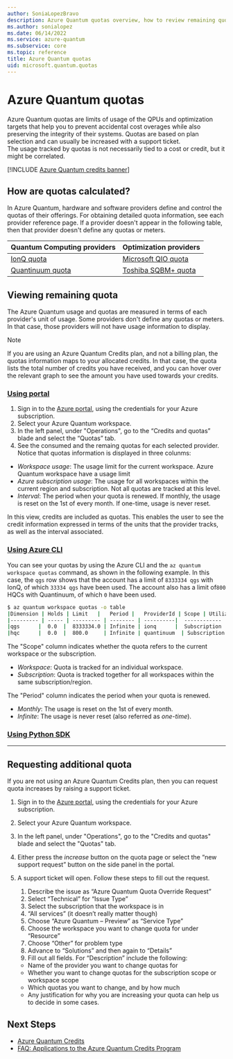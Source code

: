 ```yaml
---
author: SoniaLopezBravo
description: Azure Quantum quotas overview, how to review remaining quotas and apply for more. 
ms.author: sonialopez
ms.date: 06/14/2022
ms.service: azure-quantum
ms.subservice: core
ms.topic: reference
title: Azure Quantum quotas
uid: microsoft.quantum.quotas
---
```


# Azure Quantum quotas 

Azure Quantum quotas are limits of usage of the QPUs and optimization targets that help you to prevent accidental cost overages while also preserving the integrity of their systems. Quotas are based on plan selection and can usually be increased with a support ticket.  
The usage tracked by quotas is not necessarily tied to a cost or credit, but it might be correlated.


[!INCLUDE [Azure Quantum credits banner](includes/azure-quantum-credits.md)]

## How are quotas calculated?

In Azure Quantum, hardware and software providers define and control the quotas of their offerings. For obtaining detailed quota information, see each provider reference page. If a provider doesn't appear in the following table, then that provider doesn't define any quotas or meters.  

|Quantum Computing providers | Optimization providers|
|---|---|  
|[IonQ quota](xref:microsoft.quantum.providers.ionq#limits--quotas) | [Microsoft QIO quota](xref:microsoft.quantum.optimization.providers.microsoft.qio#limits--quotas)|
|[Quantinuum quota](xref:microsoft.quantum.providers.quantinuum#limits--quotas) |[Toshiba SQBM+ quota](xref:microsoft.quantum.providers.optimization.toshiba#limits--quotas)|

## Viewing remaining quota

The Azure Quantum usage and quotas are measured in terms of each provider's unit of usage. Some providers don't define any quotas or meters. In that case, those providers will not have usage information to display.

> [!NOTE]
> If you are using an Azure Quantum Credits plan, and not a billing plan, the quotas information maps to your allocated credits. In that case, the quota lists the total number of credits you have received, and you can hover over the relevant graph to see the amount you have used towards your credits.

### [Using portal](#tab/tabid-portal)

1. Sign in to the [Azure portal](https://portal.azure.com), using the credentials for your Azure subscription.
2. Select your Azure Quantum workspace.
3. In the left panel, under "Operations", go to the “Credits and quotas” blade and select the “Quotas” tab. 
4. See the consumed and the remaing quotas for each selected provider. Notice that quotas information is displayed in three colunms:
  - *Workspace usage*: The usage limit for the current workspace. Azure Quantum workspace have a usage limit
  - *Azure subscription usage*: The usage for all workspaces within the current region and subscription. Not all quotas are tracked at this level. 
  - *Interval*: The period when your quota is renewed. If monthly, the usage is reset on the 1st of every month. If one-time, usage is never reset.


In this view, credits are included as quotas. This enables the user to see the credit information expressed in terms of the units that the provider tracks, as well as the interval associated. 

### [Using Azure CLI](#tab/tabid-cli)

You can see your quotas by using the Azure CLI and the `az quantum workspace quotas` command, as shown in the following example. 
In this case, the `qgs` row shows that the account has a limit of `8333334 qgs` with IonQ, of which `33334 qgs` have been used. The account also has a limit of`800` HQCs with Quantinuum, of which `0` have been used.

```bash
$ az quantum workspace quotas -o table
|Dimension | Holds | Limit   |   Period |   ProviderId | Scope | Utilization|
|--------- | ----- | --------- | -------- | ----------|  ------------ | -----------|
|qgs      |  0.0  |  8333334.0 | Infinite | ionq      |  Subscription | 33334.0|
|hqc      |  0.0  |  800.0     | Infinite | quantinuum  | Subscription | 0.0|
```

The "Scope" column indicates whether the quota refers to the current workspace or the subscription.

- *Workspace*: Quota is tracked for an individual workspace.
- *Subscription*: Quota is tracked together for all workspaces within the same subscription/region.

The "Period" column indicates the period when your quota is renewed. 
- *Monthly*: The usage is reset on the 1st of every month.
- *Infinite*: The usage is never reset (also referred as *one-time*).

### [Using Python SDK](#tab/tabid-python)


***



## Requesting additional quota

If you are not using an Azure Quantum Credits plan, then you can request quota increases by raising a support ticket.

1. Sign in to the [Azure portal](https://portal.azure.com), using the credentials for your Azure subscription.
2. Select your Azure Quantum workspace.
3. In the left panel, under "Operations", go to the "Credits and quotas" blade and select the "Quotas" tab. 
4. Either press the *increase* button on the quota page or select the “new support request” button on the side panel in the portal.
5. A support ticket will open. Follow these steps to fill out the request.
    1. Describe the issue as “Azure Quantum Quota Override Request” 
    1. Select “Technical” for “Issue Type” 
    1. Select the subscription that the workspace is in 
    1. “All services” (it doesn’t really matter though) 
    1. Choose “Azure Quantum – Preview” as “Service Type” 
    1. Choose the workspace you want to change quota for under “Resource” 
    1. Choose “Other” for problem type 
    1. Advance to “Solutions” and then again to “Details” 
    1. Fill out all fields. For “Description” include the following: 

      - Name of the provider you want to change quotas for 
      - Whether you want to change quotas for the subscription scope or workspace scope 
      - Which quotas you want to change, and by how much 
      - Any justification for why you are increasing your quota can help us to decide in some cases. 


## Next Steps

- [Azure Quantum Credits](xref:microsoft.quantum.credits)
- [FAQ: Applications to the Azure Quantum Credits Program](xref:microsoft.quantum.credits.credits-faq)


